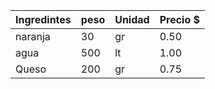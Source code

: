 |Ingredintes  |  peso  |  Unidad  |  Precio $|
|-----------  |  ----  |  ------  |  --------|
|naranja      |  30    |  gr      |  0.50    |
|agua         |  500   |  lt      |  1.00    |
|Queso        |  200   |  gr      |  0.75    |

